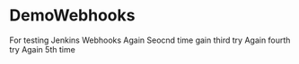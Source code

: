 # DemoWebhooks
For testing Jenkins Webhooks
Again Seocnd time
gain third try
Again fourth try
Again 5th time
